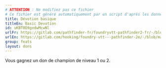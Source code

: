 ```yaml
---
# ATTENTION : Ne modifiez pas ce fichier
# Ce fichier est généré automatiquement par un script d'après les données du module Foundry VTT officiel et de sa traduction
title: Dévotion basique
titleEn: Basic Devotion
id: uKBT0D9gxdwMcwNl
urlFr: https://gitlab.com/pathfinder-fr/foundryvtt-pathfinder2-fr/-/blob/master/data/feats/uKBT0D9gxdwMcwNl.htm
urlEn: https://gitlab.com/hooking/foundry-vtt---pathfinder-2e/-/blob/master/packs/data/feats.db/basic-devotion.json
group: feats
layout: dons
---
```

Vous gagnez un don de champion de niveau 1 ou 2.


